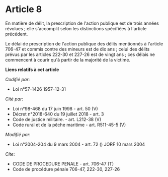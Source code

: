 # Article 8

En matière de délit, la prescription de l'action publique est de trois années révolues ; elle s'accomplit selon les
distinctions spécifiées à l'article précédent.

Le délai de prescription de l'action publique des délits mentionnés à l'article 706-47 et commis contre des mineurs est de
dix ans ; celui des délits prévus par les articles 222-30 et 227-26 est de vingt ans ; ces délais ne commencent à courir qu'à
partir de la majorité de la victime.

**Liens relatifs à cet article**

_Codifié par_:

  - Loi n°57-1426 1957-12-31

_Cité par_:

  - Loi n°98-468 du 17 juin 1998 - art. 50 (V)
  - Décret n°2018-640 du 19 juillet 2018 - art. 3
  - Code de justice militaire. - art. L212-38 (V)
  - Code rural et de la pêche maritime - art. R511-45-5 (V)

_Modifié par_:

  - Loi n°2004-204 du 9 mars 2004 - art. 72 () JORF 10 mars 2004

_Cite_:

  - CODE DE PROCEDURE PENALE - art. 706-47 (T)
  - Code de procédure pénale 706-47, 222-30, 227-26
